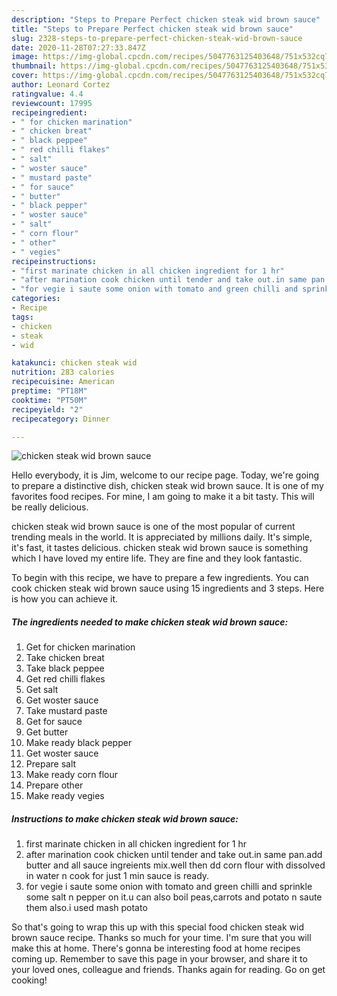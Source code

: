 ```yaml
---
description: "Steps to Prepare Perfect chicken steak wid brown sauce"
title: "Steps to Prepare Perfect chicken steak wid brown sauce"
slug: 2328-steps-to-prepare-perfect-chicken-steak-wid-brown-sauce
date: 2020-11-28T07:27:33.847Z
image: https://img-global.cpcdn.com/recipes/5047763125403648/751x532cq70/chicken-steak-wid-brown-sauce-recipe-main-photo.jpg
thumbnail: https://img-global.cpcdn.com/recipes/5047763125403648/751x532cq70/chicken-steak-wid-brown-sauce-recipe-main-photo.jpg
cover: https://img-global.cpcdn.com/recipes/5047763125403648/751x532cq70/chicken-steak-wid-brown-sauce-recipe-main-photo.jpg
author: Leonard Cortez
ratingvalue: 4.4
reviewcount: 17995
recipeingredient:
- " for chicken marination"
- " chicken breat"
- " black peppee"
- " red chilli flakes"
- " salt"
- " woster sauce"
- " mustard paste"
- " for sauce"
- " butter"
- " black pepper"
- " woster sauce"
- " salt"
- " corn flour"
- " other"
- " vegies"
recipeinstructions:
- "first marinate chicken in all chicken ingredient for 1 hr"
- "after marination cook chicken until tender and take out.in same pan.add butter and all sauce ingreients mix.well then dd corn flour with dissolved in water n cook for just  1 min sauce is ready."
- "for vegie i saute some onion with tomato and green chilli and sprinkle some salt n pepper on it.u can also boil peas,carrots and potato n saute them also.i used mash potato"
categories:
- Recipe
tags:
- chicken
- steak
- wid

katakunci: chicken steak wid 
nutrition: 283 calories
recipecuisine: American
preptime: "PT18M"
cooktime: "PT50M"
recipeyield: "2"
recipecategory: Dinner

---
```



![chicken steak wid brown sauce](https://img-global.cpcdn.com/recipes/5047763125403648/751x532cq70/chicken-steak-wid-brown-sauce-recipe-main-photo.jpg)

Hello everybody, it is Jim, welcome to our recipe page. Today, we're going to prepare a distinctive dish, chicken steak wid brown sauce. It is one of my favorites food recipes. For mine, I am going to make it a bit tasty. This will be really delicious.

chicken steak wid brown sauce is one of the most popular of current trending meals in the world. It is appreciated by millions daily. It's simple, it's fast, it tastes delicious. chicken steak wid brown sauce is something which I have loved my entire life. They are fine and they look fantastic.




To begin with this recipe, we have to prepare a few ingredients. You can cook chicken steak wid brown sauce using 15 ingredients and 3 steps. Here is how you can achieve it.

<!--inarticleads1-->

##### The ingredients needed to make chicken steak wid brown sauce:

1. Get  for chicken marination
1. Take  chicken breat
1. Take  black peppee
1. Get  red chilli flakes
1. Get  salt
1. Get  woster sauce
1. Take  mustard paste
1. Get  for sauce
1. Get  butter
1. Make ready  black pepper
1. Get  woster sauce
1. Prepare  salt
1. Make ready  corn flour
1. Prepare  other
1. Make ready  vegies




<!--inarticleads2-->

##### Instructions to make chicken steak wid brown sauce:

1. first marinate chicken in all chicken ingredient for 1 hr
1. after marination cook chicken until tender and take out.in same pan.add butter and all sauce ingreients mix.well then dd corn flour with dissolved in water n cook for just  1 min sauce is ready.
1. for vegie i saute some onion with tomato and green chilli and sprinkle some salt n pepper on it.u can also boil peas,carrots and potato n saute them also.i used mash potato




So that's going to wrap this up with this special food chicken steak wid brown sauce recipe. Thanks so much for your time. I'm sure that you will make this at home. There's gonna be interesting food at home recipes coming up. Remember to save this page in your browser, and share it to your loved ones, colleague and friends. Thanks again for reading. Go on get cooking!
